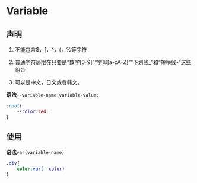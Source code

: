 # Variable

## 声明

1. 不能包含$，[，^，(，%等字符

2. 普通字符局限在只要是“数字[0-9]”“字母[a-zA-Z]”“下划线_”和“短横线-”这些组合

3. 可以是中文，日文或者韩文。

**语法**`--variable-name:variable-value;`

```css
:root{
    --color:red;
}
```

## 使用

**语法**`var(variable-name)`

```css
.div{
    color:var(--color)
}
```
